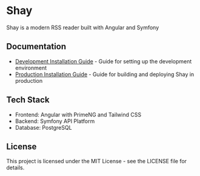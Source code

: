 # Shay

Shay is a modern RSS reader built with Angular and Symfony

## Documentation

- [Development Installation Guide](docs/install-guide-development.md) - Guide for setting up the development environment
- [Production Installation Guide](docs/install-guide-production.md) - Guide for building and deploying Shay in production

## Tech Stack

- Frontend: Angular with PrimeNG and Tailwind CSS
- Backend: Symfony API Platform
- Database: PostgreSQL

## License

This project is licensed under the MIT License - see the LICENSE file for details.
